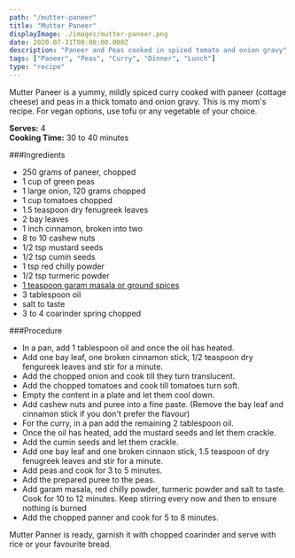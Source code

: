 ```yaml
---
path: "/mutter-paneer"
title: "Mutter Paneer"
displayImage: ./images/mutter-paneer.png
date: 2020-07-31T00:00:00.000Z
description: "Paneer and Peas cooked in spiced tomato and onion gravy"
tags: ["Paneer", "Peas", "Curry", "Dinner", "Lunch"]
type: "recipe"
---
```


Mutter Paneer is a yummy, mildly spiced curry cooked with paneer (cottage cheese) and peas in a thick tomato and onion gravy. This is my mom's recipe. For vegan options, use tofu or any vegetable of your choice.

**Serves:** 4\
**Cooking Time:** 30 to 40 minutes

###Ingredients
- 250 grams of paneer, chopped
- 1 cup of green peas
- 1 large onion, 120 grams chopped
- 1 cup tomatoes chopped
- 1.5 teaspoon dry fenugreek leaves
- 2 bay leaves
- 1 inch cinnamon, broken into two
- 8 to 10 cashew nuts
- 1/2 tsp mustard seeds
- 1/2 tsp cumin seeds
- 1 tsp red chilly powder
- 1/2 tsp turmeric powder
- <a href="https://en.wikipedia.org/wiki/Garam_masala" target="_blank" rel="noopener noreferrer" class="link"> 1 teaspoon garam masala or ground spices </a>
- 3 tablespoon oil
- salt to taste
- 3 to 4 coarinder spring chopped


###Procedure
- In a pan, add 1 tablespoon oil and once the oil has heated. 
- Add one bay leaf, one broken cinnamon stick, 1/2 teaspoon dry fengureek leaves and stir for a minute.
- Add the chopped onion and cook till they turn translucent. 
- Add the chopped tomatoes and cook till tomatoes turn soft.
- Empty the content in a plate and let them cool down. 
- Add cashew nuts and puree into a fine paste. (Remove the bay leaf and cinnamon stick if you don't prefer the flavour)
- For the curry, in a pan add the remaining 2 tablespoon oil. 
- Once the oil has heated, add the mustard seeds and let them crackle. 
- Add the cumin seeds and let them crackle. 
- Add one bay leaf and one broken cinnaon stick, 1.5 teaspoon of dry fenugreek leaves and stir for a minute. 
- Add peas and cook for 3 to 5 minutes. 
- Add the prepared puree to the peas. 
- Add garam masala, red chilly powder, turmeric powder and salt to taste. Cook for 10 to 12 minutes. Keep stirring every now and then to ensure nothing is burned
- Add the chopped panner and cook for 5 to 8 minutes. 

Mutter Panner is ready, garnish it with chopped coarinder and serve with rice or your favourite bread. 
